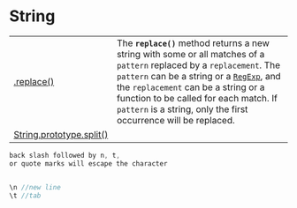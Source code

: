 # String

|  |  |
| :--- | :--- |
| [.replace\(\)](https://developer.mozilla.org/en-US/docs/Web/JavaScript/Reference/Global_Objects/String/replace) | The **`replace()`** method returns a new string with some or all matches of a `pattern` replaced by a `replacement`. The `pattern` can be a string or a [`RegExp`](https://developer.mozilla.org/en-US/docs/Web/JavaScript/Reference/Global_Objects/RegExp), and the `replacement` can be a string or a function to be called for each match. If `pattern` is a string, only the first occurrence will be replaced. |
| [String.prototype.split\(\)](https://developer.mozilla.org/en-US/docs/Web/JavaScript/Reference/Global_Objects/String/split) |  |

```javascript
back slash followed by n, t, 
or quote marks will escape the character


\n //new line
\t //tab
```

